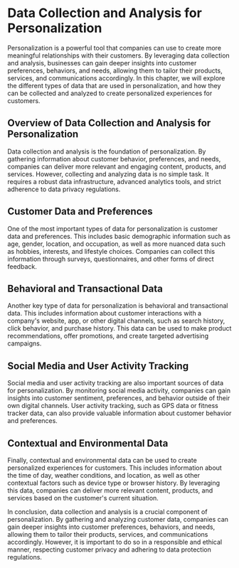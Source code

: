 Data Collection and Analysis for Personalization
================================================

Personalization is a powerful tool that companies can use to create more meaningful relationships with their customers. By leveraging data collection and analysis, businesses can gain deeper insights into customer preferences, behaviors, and needs, allowing them to tailor their products, services, and communications accordingly. In this chapter, we will explore the different types of data that are used in personalization, and how they can be collected and analyzed to create personalized experiences for customers.

Overview of Data Collection and Analysis for Personalization
------------------------------------------------------------

Data collection and analysis is the foundation of personalization. By gathering information about customer behavior, preferences, and needs, companies can deliver more relevant and engaging content, products, and services. However, collecting and analyzing data is no simple task. It requires a robust data infrastructure, advanced analytics tools, and strict adherence to data privacy regulations.

Customer Data and Preferences
-----------------------------

One of the most important types of data for personalization is customer data and preferences. This includes basic demographic information such as age, gender, location, and occupation, as well as more nuanced data such as hobbies, interests, and lifestyle choices. Companies can collect this information through surveys, questionnaires, and other forms of direct feedback.

Behavioral and Transactional Data
---------------------------------

Another key type of data for personalization is behavioral and transactional data. This includes information about customer interactions with a company's website, app, or other digital channels, such as search history, click behavior, and purchase history. This data can be used to make product recommendations, offer promotions, and create targeted advertising campaigns.

Social Media and User Activity Tracking
---------------------------------------

Social media and user activity tracking are also important sources of data for personalization. By monitoring social media activity, companies can gain insights into customer sentiment, preferences, and behavior outside of their own digital channels. User activity tracking, such as GPS data or fitness tracker data, can also provide valuable information about customer behavior and preferences.

Contextual and Environmental Data
---------------------------------

Finally, contextual and environmental data can be used to create personalized experiences for customers. This includes information about the time of day, weather conditions, and location, as well as other contextual factors such as device type or browser history. By leveraging this data, companies can deliver more relevant content, products, and services based on the customer's current situation.

In conclusion, data collection and analysis is a crucial component of personalization. By gathering and analyzing customer data, companies can gain deeper insights into customer preferences, behaviors, and needs, allowing them to tailor their products, services, and communications accordingly. However, it is important to do so in a responsible and ethical manner, respecting customer privacy and adhering to data protection regulations.
